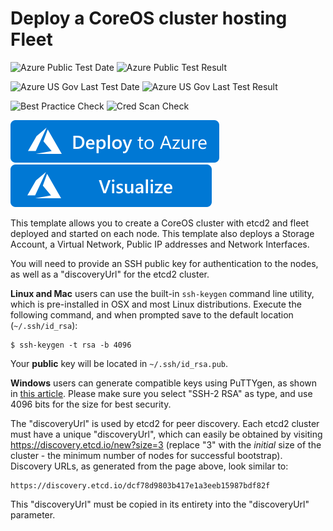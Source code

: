 # Deploy a CoreOS cluster hosting Fleet

![Azure Public Test Date](https://azurequickstartsservice.blob.core.windows.net/badges/coreos-with-fleet-multivm/PublicLastTestDate.svg)
![Azure Public Test Result](https://azurequickstartsservice.blob.core.windows.net/badges/coreos-with-fleet-multivm/PublicDeployment.svg)

![Azure US Gov Last Test Date](https://azurequickstartsservice.blob.core.windows.net/badges/coreos-with-fleet-multivm/FairfaxLastTestDate.svg)
![Azure US Gov Last Test Result](https://azurequickstartsservice.blob.core.windows.net/badges/coreos-with-fleet-multivm/FairfaxDeployment.svg)

![Best Practice Check](https://azurequickstartsservice.blob.core.windows.net/badges/coreos-with-fleet-multivm/BestPracticeResult.svg)
![Cred Scan Check](https://azurequickstartsservice.blob.core.windows.net/badges/coreos-with-fleet-multivm/CredScanResult.svg)

[![Deploy to Azure](https://raw.githubusercontent.com/Azure/azure-quickstart-templates/master/1-CONTRIBUTION-GUIDE/images/deploytoazure.svg?sanitize=true)](https://portal.azure.com/#create/Microsoft.Template/uri/https%3A%2F%2Fraw.githubusercontent.com%2FAzure%2Fazure-quickstart-templates%2Fmaster%2Fcoreos-with-fleet-multivm%2Fazuredeploy.json)
[![Visualize](https://raw.githubusercontent.com/Azure/azure-quickstart-templates/master/1-CONTRIBUTION-GUIDE/images/visualizebutton.svg?sanitize=true)](http://armviz.io/#/?load=https%3A%2F%2Fraw.githubusercontent.com%2FAzure%2Fazure-quickstart-templates%2Fmaster%2Fcoreos-with-fleet-multivm%2Fazuredeploy.json)

This template allows you to create a CoreOS cluster with etcd2 and fleet deployed and started on each node. This template also deploys a Storage Account, a Virtual Network, Public IP addresses and Network Interfaces.

You will need to provide an SSH public key for authentication to the nodes, as well as a "discoveryUrl" for the etcd2 cluster.

**Linux and Mac** users can use the built-in `ssh-keygen` command line utility, which is pre-installed in OSX and most Linux distributions. Execute the following command, and when prompted save to the default location (`~/.ssh/id_rsa`):

    $ ssh-keygen -t rsa -b 4096

Your **public** key will be located in `~/.ssh/id_rsa.pub`.

**Windows** users can generate compatible keys using PuTTYgen, as shown in [this article](https://winscp.net/eng/docs/ui_puttygen). Please make sure you select "SSH-2 RSA" as type, and use 4096 bits for the size for best security.

The "discoveryUrl" is used by etcd2 for peer discovery. Each etcd2 cluster must have a unique "discoveryUrl", which can easily be obtained by visiting https://discovery.etcd.io/new?size=3 (replace "3" with the *initial* size of the cluster - the minimum number of nodes for successful bootstrap). Discovery URLs, as generated from the page above, look similar to:

    https://discovery.etcd.io/dcf78d9803b417e1a3eeb15987bdf82f

This "discoveryUrl" must be copied in its entirety into the "discoveryUrl" parameter.



